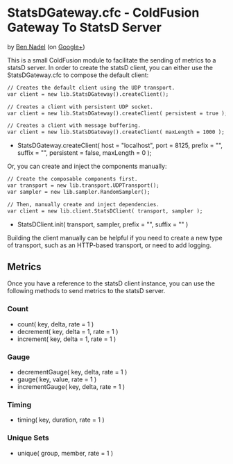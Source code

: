 
# StatsDGateway.cfc - ColdFusion Gateway To StatsD Server

by [Ben Nadel][1] (on [Google+][2])

This is a small ColdFusion module to facilitate the sending of metrics to a statsD 
server. In order to create the statsD client, you can either use the StatsDGateway.cfc
to compose the default client:

```cfc
// Creates the default client using the UDP transport.
var client = new lib.StatsDGateway().createClient();

// Creates a client with persistent UDP socket.
var client = new lib.StatsDGateway().createClient( persistent = true );

// Creates a client with message buffering.
var client = new lib.StatsDGateway().createClient( maxLength = 1000 );
```

* StatsDGateway.createClient( host = "localhost", port = 8125, prefix = "", suffix = "", persistent = false, maxLength = 0 );

Or, you can create and inject the components manually:

```cfc
// Create the composable components first.
var transport = new lib.transport.UDPTransport();
var sampler = new lib.sampler.RandomSampler();

// Then, manually create and inject dependencies.
var client = new lib.client.StatsDClient( transport, sampler );
```

* StatsDClient.init( transport, sampler, prefix = "", suffix = "" )

Building the client manually can be helpful if you need to create a new type of 
transport, such as an HTTP-based transport, or need to add logging.

## Metrics

Once you have a reference to the statsD client instance, you can use the following 
methods to send metrics to the statsD server.

### Count

* count( key, delta, rate = 1 )
* decrement( key, delta = 1, rate = 1 )
* increment( key, delta = 1, rate = 1 )

### Gauge

* decrementGauge( key, delta, rate = 1 )
* gauge( key, value, rate = 1 )
* incrementGauge( key, delta, rate = 1 )

### Timing

* timing( key, duration, rate = 1 )

### Unique Sets

* unique( group, member, rate = 1 )


[1]: http://www.bennadel.com
[2]: https://plus.google.com/108976367067760160494?rel=author

